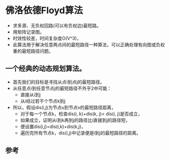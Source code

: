 # 佛洛依德Floyd算法
- 求多源、无负权回路(可以有负权边)最短路。
- 用矩阵记录图。
- 时效性较差，时间复杂度O(V^3)，
- 此算法用于解决任意两点间的最短路径一种算法，可以正确处理有向图或负权重的最短路径问题。

## 一个经典的动态规划算法。
- 首先我们的目标是寻找从点i到点j的最短路径。
- 从任意点i到任意节点j的最短路径不外乎2中可能：
    + 直接从i到j
    + 从i经过若干个节点k到j
- 所以，假设dis(i,j)为节点u到节点v的最短路径距离，
    + 对于每一个节点k，检查dis(i, k)+dis(k, j)< dis(i, j)是否成立，
    + 如果成立，证明从i到k再到j的路径比i直接到j的路径短，
    + 便设置dis(i,j)=dis(i,k)+dis(k,j)，
    + 遍历完所有节点k，dis(i,j)中记录便是i到j的最短路径的距离。

## 参考
